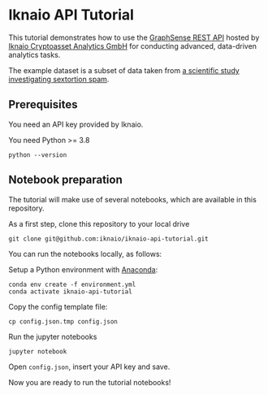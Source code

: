 # Iknaio API Tutorial

This tutorial demonstrates how to use the [GraphSense REST API](https://api.ikna.io) hosted by [Iknaio Cryptoasset Analytics GmbH](https://www.ikna.io) for conducting advanced, data-driven analytics tasks.

The example dataset is a subset of data taken from [a scientific study investigating sextortion spam][paper].

## Prerequisites

You need an API key provided by Iknaio.

You need Python >= 3.8

	python --version

## Notebook preparation

The tutorial will make use of several notebooks, which are available in this repository.

As a first step, clone this repository to your local drive

    git clone git@github.com:iknaio/iknaio-api-tutorial.git

You can run the notebooks locally, as follows:

Setup a Python environment with [Anaconda](https://www.anaconda.com/products/distribution):

    conda env create -f environment.yml
    conda activate iknaio-api-tutorial

Copy the config template file:

    cp config.json.tmp config.json

Run the jupyter notebooks

    jupyter notebook

Open `config.json`, insert your API key and save.

Now you are ready to run the tutorial notebooks!

[paper]: https://arxiv.org/abs/1908.01051
